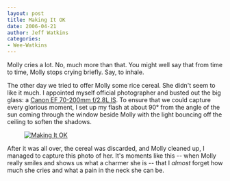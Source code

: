 ```yaml
---
layout: post
title: Making It OK
date: 2006-04-21
author: Jeff Watkins
categories:
- Wee-Watkins
---
```


Molly cries a lot. No, much more than that. You might well say that from time to time, Molly stops crying briefly. Say, to inhale.

The other day we tried to offer Molly some rice cereal. She didn't seem to like it much. I appointed myself official photographer and busted out the big glass: a [Canon EF 70-200mm f/2.8L IS](http://consumer.usa.canon.com/ir/controller?act=ModelDetailAct&fcategoryid=150&modelid=7469 "A remnant of my high-flying single days"). To ensure that we could capture every glorious moment, I set up my flash at about 90&deg; from the angle of the sun coming through the window beside Molly with the light bouncing off the ceiling to soften the shadows.

<figure><a href="http://www.flickr.com/photo.gne?id=132592058"><img class="photo" src="http://static.flickr.com/49/132592058_c83f71898d.jpg" alt="Making It OK" border="0"></a> </figure>

After it was all over, the cereal was discarded, and Molly cleaned up, I managed to capture this photo of her. It's moments like this -- when Molly really smiles and shows us what a charmer she is -- that I *almost* forget how much she cries and what a pain in the neck she can be.